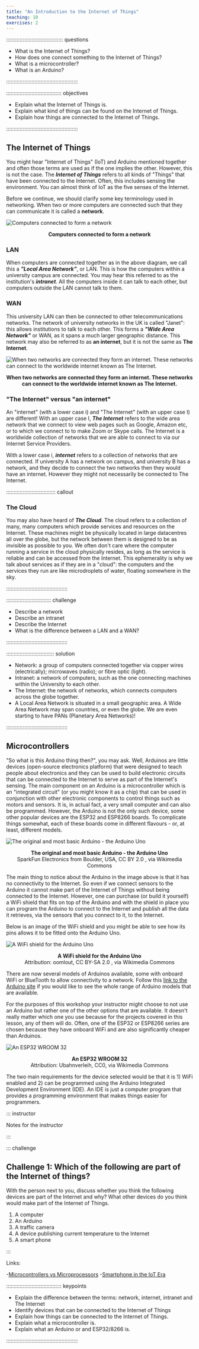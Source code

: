 ```yaml
---
title: "An Introduction to the Internet of Things"
teaching: 10
exercises: 2
---
```


:::::::::::::::::::::::::::::::::::::: questions 

- What is the Internet of Things?
- How does one connect something to the Internet of Things?
- What is a microcontroller?
- What is an Arduino?

::::::::::::::::::::::::::::::::::::::::::::::::

::::::::::::::::::::::::::::::::::::: objectives

- Explain what the Internet of Things is.
- Explain what kind of things can be found on the Internet of Things.
- Explain how things are connected to the Internet of Things.

::::::::::::::::::::::::::::::::::::::::::::::::

## The Internet of Things

You might hear "Internet of Things" (IoT) and Arduino mentioned together and often those terms are used as if the one implies the other. However, this is not the case. The ***Internet of Things*** refers to all kinds of "Things" that have been connected to the Internet. Often, this includes sensing the environment. You can almost think of IoT as the five senses of the Internet. 

Before we continue, we should clarify some key terminology used in networking. When two or more computers are connected such that they can communicate it is called a **network**.

![Computers connected to form a network](fig/Network.svg)
<figcaption align = "center">
 <b>Computers connected to form a network</b><br/>
 </figcaption>

### LAN

When computers are connected together as in the above diagram, we call this a ***"Local Area Network"***, or LAN. This is how the computers within a university campus are connected. You may hear this referred to as the institution's ***intranet***. All the computers inside it can talk to each other, but computers outside the LAN cannot talk to them.

### WAN

This university LAN can then be connected to other telecommunications networks. The network of university networks in the UK is called "Janet": this allows institutions to talk to each other. This forms a ***"Wide Area Network"*** or WAN, as it spans a much larger geographic distance. This network may also be referred to as **an internet**, but it is not the same as **The Internet**. 

![When two networks are connected they form an internet. These networks can connect to the worldwide internet known as The Internet.](fig/Internet.svg)
<figcaption align = "center">
 <b>When two networks are connected they form an internet. These networks can connect to the worldwide internet known as The Internet.</b><br/>
 </figcaption>

### "The Internet" versus "an internet"
An "internet" (with a lower case i) and "The Internet" (with an upper case I) are different! With an upper case I, ***The Internet*** refers to the wide area network that we connect to view web pages such as Google, Amazon etc, or to which we connect to to make Zoom or Skype calls. The Internet is a worldwide collection of networks that we are able to connect to via our Internet Service Providers. 

With a lower case i, ***internet*** refers to a collection of networks that are connected. If university A has a network on campus, and university B has a network, and they decide to connect the two networks then they would have an internet. However they might not necessarily be connected to The Internet.


::::::::::::::::::::::::::::::::: callout

### The Cloud

You may also have heard of ***The Cloud***. The cloud refers to a collection of many, many computers which provide services and resources on the Internet. These machines might be physically located in large datacentres all over the globe, but the network between them is designed to be as invisible as possible to you. We often don't care where the computer running a service in the cloud physically resides, as long as the service is reliable and can be accessed from the Internet. This ephemerality is why we talk about services as if they are in a "cloud": the computers and the services they run are like microdroplets of water, floating somewhere in the sky.

:::::::::::::::::::::::::::::::::::::::::



:::::::::::::::::::::::::::::: challenge

* Describe a network
* Describe an intranet
* Describe the Internet
* What is the difference between a LAN and a WAN?

:::::::::::::::::::::::::::::::::::::::::


:::::::::::::::::::::::::::::::: solution


* Network: a group of computers connected together via copper wires (electrically); microwaves (radio); or fibre optic (light).
* Intranet: a network of computers, such as the one connecting machines within the University to each other.
* The Internet: the network of networks, which connects computers across the globe together.
* A Local Area Network is situated in a small geographic area. A Wide Area Network may span countries, or even the globe. We are even starting to have PANs (Planetary Area Networks)!


:::::::::::::::::::::::::::::::::::::::::


## Microcontrollers

"So what is this Arduino thing then?", you may ask. Well, Arduinos are little devices (open-source electronics platform) that were designed to teach people about electronics and they can be used to build electronic circuits that can be connected to the Internet to serve as part of the Internet's sensing. The main component on an Arduino is a microcontroller which is an "integrated circuit" (or you might know it as a chip) that can be used in conjunction with other electronic components to control things such as motors and sensors. It is, in actual fact, a very small computer and can also be programmed. However, the Arduino is not the only such device, some other popular devices are the ESP32 and ESP8266 boards. To complicate things somewhat, each of these boards come in different flavours - or, at least, different models.


![The original and most basic Arduino - the Arduino Uno](fig/Arduino_Uno_-_R3.jpg)
<figcaption align = "center"><b>The original and most basic Arduino - the Arduino Uno</b></br>SparkFun Electronics from Boulder, USA, CC BY 2.0 <https://creativecommons.org/licenses/by/2.0>, via Wikimedia Commons</figcaption>


The main thing to notice about the Arduino in the image above is that it has no connectivity to the Internet. So even if we connect sensors to the Arduino  it cannot make part of the Internet of Things without being connected to the Internet. However, one can purchase (or build it yourself) a WiFi shield that fits on top of the Arduino and with the shield in place you can program the Arduino to connect to the Internet and publish all the data it retrieves, via the sensors that you connect to it, to the Internet.

Below is an image of the WiFi shield and you might be able to see how its pins allows it to be fitted onto the Arduino Uno.

![A WiFi shield for the Arduino Uno](fig/WiFi_Shield_for_Arduino.jpg)
<figcaption align = "center">
 <b>A WiFi shield for the Arduino Uno</b><br/>
 Attribution: oomlout, CC BY-SA 2.0 <https://creativecommons.org/licenses/by-sa/2.0>, via Wikimedia Commons
 </figcaption>

 
There are now several models of Arduinos available, some with onboard WiFi or BlueTooth to allow connectivity to a network. Follow this [link to the Arduino site](https://www.arduino.cc/en/hardware) if you would like to see the whole range of Arduino models that are available.
 
 
For the purposes of this workshop your instructor might choose to not use an Arduino but rather one of the other options that are available. It doesn't really matter which one you use because for the projects covered in this lesson, any of them will do. Often, one of the ESP32 or ESP8266 series are chosen because they have onboard WiFi and are also significantly cheaper than Arduinos.
 
![An ESP32 WROOM 32](fig/ESP32.jpg)
 <figcaption align = "center">
  <b>An ESP32 WROOM 32</b><br/>
  Attribution: Ubahnverleih, CC0, via Wikimedia Commons
 </figcaption>
 
 

The two main requirements for the device selected would be that it is 1) WiFi enabled and 2) can be programmed using the Arduino Integrated Development Environment (IDE). An IDE is just a computer program that provides a programming environment that makes things easier for programmers.

::: instructor

Notes for the instructor

:::

::: challenge 

## Challenge 1: Which of the following are part of the Internet of things?

With the person next to you, discuss whether you think the following devices are part of the Internet and why? What other devices do you think would make part of the Internet of Things.

1. A computer
2. An Arduino
3. A traffic camera
4. A device publishing current temperature to the Internet
5. A smart phone

:::


 
 Links:
 
 -[Microcontrollers vs Microprocessors](https://www.guru99.com/difference-between-microprocessor-and-microcontroller.html)
 -[Smartphone in the IoT Era](https://bridgera.com/smartphones-in-the-iot-era/)

::::::::::::::::::::::::::::::::::::: keypoints 

- Explain the difference between the terms: network, internet, intranet and The Internet
- Identify devices that can be connected to the Internet of Things
- Explain how things can be connected to the Internet of Things.
- Explain what a microcontroller is.
- Explain what an Arduino or and ESP32/8266 is.

::::::::::::::::::::::::::::::::::::::::::::::::

[r-markdown]: https://rmarkdown.rstudio.com/
